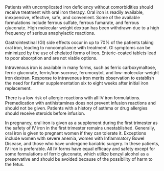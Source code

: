 Patients with uncomplicated iron deficiency without comorbidities should receive treatment with oral iron therapy. Oral iron is readily available, inexpensive, effective, safe, and convenient. Some of the available formulations include ferrous sulfate, ferrous fumarate, and ferrous gluconate. High molecular weight dextran has been withdrawn due to a high frequency of serious anaphylactic reactions.

Gastrointestinal (GI) side effects occur in up to 70% of the patients taking oral iron, leading to noncompliance with treatment. GI symptoms can be minimized by the use of chelated forms of iron. Enteric-coated tablets lead to poor absorption and are not viable options.

Intravenous iron is available in many forms, such as ferric carboxymaltose, ferric gluconate, ferric/iron sucrose, ferumoxytol, and low-molecular-weight iron dextran. Response to intravenous iron merits observation to establish the need for further supplementation six to eight weeks after initial iron replacement.

There is a low risk of allergic reactions with all IV iron formulations. Premedication with antihistamines does not prevent infusion reactions and should not be given. Patients with a history of asthma or drug allergies should receive steroids before infusion.

In pregnancy, oral iron is given as a supplement during the first trimester as the safety of IV iron in the first trimester remains unestablished. Generally, oral iron is given to pregnant women if they can tolerate it. Exceptions include women with severe anemia, women with Inflammatory Bowel Disease, and those who have undergone bariatric surgery. In these patients, IV iron is preferable. All IV forms have equal efficacy and safety except for some formulations of ferric gluconate, which utilize benzyl alcohol as a preservative and should be avoided because of the possibility of harm to the fetus.